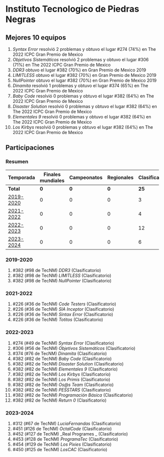 # Instituto Tecnologico de Piedras Negras

## Mejores 10 equipos

1. _Syntax Error_ resolvió 2 problemas y obtuvo el lugar #274 (74%) en The 2022 ICPC Gran Premio de Mexico
1. _Objetivos Sistemáticos_ resolvió 2 problemas y obtuvo el lugar #306 (71%) en The 2022 ICPC Gran Premio de Mexico
1. _DDR3_ obtuvo el lugar #382 (70%) en Gran Premio de Mexico 2019
1. _LIMITLESS_ obtuvo el lugar #382 (70%) en Gran Premio de Mexico 2019
1. _NullPointer_ obtuvo el lugar #382 (70%) en Gran Premio de Mexico 2019
1. _Dinamita_ resolvió 1 problemas y obtuvo el lugar #374 (65%) en The 2022 ICPC Gran Premio de Mexico
1. _Baby Code_ resolvió 0 problemas y obtuvo el lugar #382 (64%) en The 2022 ICPC Gran Premio de Mexico
1. _Disaster Solution_ resolvió 0 problemas y obtuvo el lugar #382 (64%) en The 2022 ICPC Gran Premio de Mexico
1. _Elementales 9_ resolvió 0 problemas y obtuvo el lugar #382 (64%) en The 2022 ICPC Gran Premio de Mexico
1. _Los Kirbys_ resolvió 0 problemas y obtuvo el lugar #382 (64%) en The 2022 ICPC Gran Premio de Mexico

## Participaciones

### Resumen

| Temporada | Finales mundiales | Campeonatos | Regionales | Clasificatorios | Equipos |
| --- | --- | --- | --- | --- | --- |
| **Total** | **0** | **0** | **0** | **25** | **25** |
| [2019-2020](#2019-2020) | 0 | 0 | 0 | 3 | 3 |
| [2021-2022](#2021-2022) | 0 | 0 | 0 | 4 | 4 |
| [2022-2023](#2022-2023) | 0 | 0 | 0 | 12 | 12 |
| [2023-2024](#2023-2024) | 0 | 0 | 0 | 6 | 6 |

### 2019-2020

1. #382 (#98 de TecNM) _DDR3_ (Clasificatorio)
1. #382 (#98 de TecNM) _LIMITLESS_ (Clasificatorio)
1. #382 (#98 de TecNM) _NullPointer_ (Clasificatorio)

### 2021-2022

1. #226 (#36 de TecNM) _Code Testers_ (Clasificatorio)
1. #226 (#36 de TecNM) _SIA Inceptor_ (Clasificatorio)
1. #226 (#36 de TecNM) _Sintax Error_ (Clasificatorio)
1. #226 (#36 de TecNM) _Totitos_ (Clasificatorio)

### 2022-2023

1. #274 (#49 de TecNM) _Syntax Error_ (Clasificatorio)
1. #306 (#56 de TecNM) _Objetivos Sistemáticos_ (Clasificatorio)
1. #374 (#76 de TecNM) _Dinamita_ (Clasificatorio)
1. #382 (#82 de TecNM) _Baby Code_ (Clasificatorio)
1. #382 (#82 de TecNM) _Disaster Solution_ (Clasificatorio)
1. #382 (#82 de TecNM) _Elementales 9_ (Clasificatorio)
1. #382 (#82 de TecNM) _Los Kirbys_ (Clasificatorio)
1. #382 (#82 de TecNM) _Los Primis_ (Clasificatorio)
1. #382 (#82 de TecNM) _Os@s Team_ (Clasificatorio)
1. #382 (#82 de TecNM) _PESSTARS_ (Clasificatorio)
1. #382 (#82 de TecNM) _Programación Básica_ (Clasificatorio)
1. #382 (#82 de TecNM) _Return  0_ (Clasificatorio)

### 2023-2024

1. #312 (#67 de TecNM) _LuciaFernandas_ (Clasificatorio)
1. #451 (#126 de TecNM) _OctalCode_ (Clasificatorio)
1. #452 (#127 de TecNM) _Real Programes _ (Clasificatorio)
1. #453 (#128 de TecNM) _ProgramaTec_ (Clasificatorio)
1. #454 (#129 de TecNM) _Los Pixies_ (Clasificatorio)
1. #450 (#125 de TecNM) _LosCAC_ (Clasificatorio)



